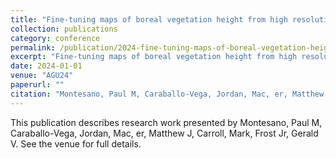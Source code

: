 ```yaml
---
title: "Fine-tuning maps of boreal vegetation height from high resolution spaceborne imagery: updating pre-trained foundation models for transitional forests"
collection: publications
category: conference
permalink: /publication/2024-fine-tuning-maps-of-boreal-vegetation-height-from-high-resolution-spaceborne-imagery-updating-pre-trained-foundation-models-for-transitional-forests
excerpt: "Fine-tuning maps of boreal vegetation height from high resolution spaceborne imagery: updating pre-trained foundation models for transitional forests by Montesano, Paul M et al."
date: 2024-01-01
venue: "AGU24"
paperurl: ""
citation: "Montesano, Paul M, Caraballo-Vega, Jordan, Mac, er, Matthew J, Carroll, Mark, Frost Jr, Gerald V (2024). "Fine-tuning maps of boreal vegetation height from high resolution spaceborne imagery: updating pre-trained foundation models for transitional forests." <i>AGU24</i>."
---
```


This publication describes research work presented by Montesano, Paul M, Caraballo-Vega, Jordan, Mac, er, Matthew J, Carroll, Mark, Frost Jr, Gerald V. See the venue for full details.
